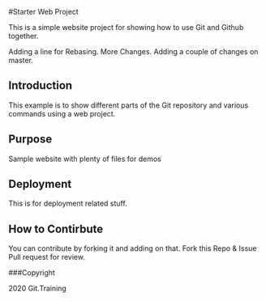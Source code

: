 #Starter Web Project

This is a simple website project for showing how to use Git and Github together.

Adding a line for Rebasing.
More Changes.
Adding a couple of changes on master.

## Introduction
This example is to show different parts of the Git repository and various commands using a web project.


## Purpose
Sample website with plenty of files for demos

## Deployment
This is for deployment related stuff.

## How to Contirbute
You can contribute by forking it and adding on that. 
Fork this Repo & Issue Pull request for review.

###Copyright

2020 Git.Training

